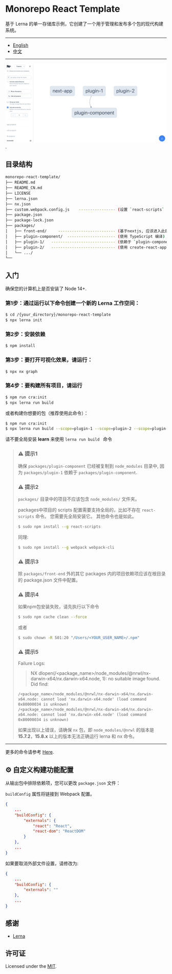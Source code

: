# Monorepo React Template

基于 Lerna 的单一存储库示例，它创建了一个用于管理和发布多个包的现代构建系统。

---

- [English](README.md)
- [中文](README_CN.md)

---


![screenshot](screenshot.jpg).


## 目录结构


```sh
monorepo-react-template/
├── README.md
├── README_CN.md
├── LICENSE
├── lerna.json  
├── nx.json
├── custom.webpack.config.js    ---------------- (设置 `react-scripts` 命令的 webpack 配置)
├── package.json
├── package-lock.json
├── packages/ 
│   ├── front-end/     ------------------------- (基于nextjs, 应该进入此目录单独编译它)
│   ├── plugin-component/  --------------------- (使用 TypeScript 编译)
│   ├── plugin-1/   ---------------------------- (依赖于 `plugin-component`)
│   ├── plugin-2/   ---------------------------- (使用 create-react-app 5+ 的 `react-scripts` 命令)
│   └── .../
└──
```


## 入门

确保您的计算机上是否安装了 Node 14+.

### 第1步：通过运行以下命令创建一个新的 Lerna 工作空间：

```sh
$ cd /{your_directory}/monorepo-react-template
$ npx lerna init
```


### 第2步：安装依赖

```sh
$ npm install
```
 

### 第3步：要打开可视化效果，请运行：

```sh
$ npx nx graph
```
 
### 第4步：要构建所有项目，请运行

```sh
$ npm run cra:init
$ npx lerna run build
```

或者构建你想要的包（推荐使用此命令）：

```sh
$ npm run cra:init
$ npx lerna run build --scope=plugin-1 --scope=plugin-2 --scope=plugin-component
```

请不要全局安装 **learn** 来使用 `lerna run build ` 命令

<blockquote>
<h3>⚠️ 提示1</h3>

确保 `packages/plugin-component` 已经被复制到 `node_modules` 目录中, 因为 `packages/plugin-1` 依赖于 `packages/plugin-component`.


<h3>⚠️ 提示2</h3>

`packages/` 目录中的项目不应该包含 `node_modules/` 文件夹。

packages中项目的 scripts 配置需要支持全局的，比如不存在 `react-scripts` 命令。 您需要先全局安装它。 其他命令也是如此。


```sh
$ sudo npm install --g react-scripts
```

同理:

```sh
$ sudo npm install --g webpack webpack-cli
```

<h3>⚠️ 提示3</h3>

除 `packages/front-end` 外的其它 packages 内的项目依赖项应该在根目录的 package.json 文件中配置。


<h3>⚠️ 提示4</h3>

如果npm包安装失败，请先执行以下命令

```sh
$ sudo npm cache clean --force
```
或者

```sh
$ sudo chown -R 501:20 "/Users/<YOUR_USER_NAME>/.npm"
```

<h3>⚠️ 提示5</h3>

Failure Logs:

>  NX   dlopen(/<package_name>/node_modules/@nrwl/nx-darwin-x64/nx.darwin-x64.node, 1): no suitable image found.  Did find:

   	/<package_name>/node_modules/@nrwl/nx-darwin-x64/nx.darwin-x64.node: cannot load 'nx.darwin-x64.node' (load command 0x80000034 is unknown)
   	/<package_name>/node_modules/@nrwl/nx-darwin-x64/nx.darwin-x64.node: cannot load 'nx.darwin-x64.node' (load command 0x80000034 is unknown)



如果出现以上错误，请确保 `nx` 包，即 `node_modules/@nrwl` 的版本是 **15.7.2**，**15.8.x** 以上的版本无法正确运行 lerna 和 nx 命令。


</blockquote>

 
 ---

更多的命令请参考 [Here](https://lerna.js.org/docs/getting-started).


## ⚙️ 自定义构建功能配置


从输出包中排除依赖项，您可以更改 `package.json` 文件：

`buildConfig` 属性将链接到 Webpack 配置。

```json
{
    ...
    "buildConfig": {
        "externals": {
            "react": "React",
            "react-dom": "ReactDOM"
        }
    },
    ...
}
```

如果要取消外部文件设置，请修改为:

```json
{
    ...
    "buildConfig": {
        "externals": ""
    },
    ...
}
```




## 感谢

- [Lerna](https://github.com/lerna/lerna)


## 许可证

Licensed under the [MIT](https://opensource.org/licenses/MIT).

